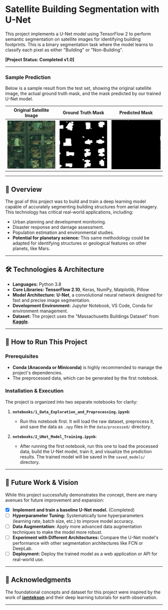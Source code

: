 # Satellite Building Segmentation with U-Net

This project implements a U-Net model using TensorFlow 2 to perform semantic segmentation on satellite images for identifying building footprints. This is a binary segmentation task where the model learns to classify each pixel as either "Building" or "Non-Building".

**[Project Status: Completed v1.0]**

---

### Sample Prediction

Below is a sample result from the test set, showing the original satellite image, the actual ground truth mask, and the mask predicted by our trained U-Net model.

| Original Satellite Image | Ground Truth Mask | Predicted Mask |
| :---: | :---: | :---: |
| <img src="./results/example_0_original.png" width="200"/> | <img src="./results/example_0_ground_truth.png" width="200"/> | <img src="./results/example_0_predicted.png" width="200"/> |

---

## 🌟 Overview

The goal of this project was to build and train a deep learning model capable of accurately segmenting building structures from aerial imagery. This technology has critical real-world applications, including:
- Urban planning and development monitoring.
- Disaster response and damage assessment.
- Population estimation and environmental studies.
- **Potential for planetary science:** This same methodology could be adapted for identifying structures or geological features on other planets, like Mars.

---

## 🛠️ Technologies & Architecture

- **Languages:** Python 3.8
- **Core Libraries:** **TensorFlow 2.10**, Keras, NumPy, Matplotlib, Pillow
- **Model Architecture:** **U-Net**, a convolutional neural network designed for fast and precise image segmentation.
- **Development Environment:** Jupyter Notebook, VS Code, Conda for environment management.
- **Dataset:** The project uses the "Massachusetts Buildings Dataset" from **[Kaggle](https://www.kaggle.com/datasets/maggotfish/massachusetts-buildings-dataset)**.

---

## 🚀 How to Run This Project

### Prerequisites

- **Conda (Anaconda or Miniconda)** is highly recommended to manage the project's dependencies.
- The preprocessed data, which can be generated by the first notebook.

### Installation & Execution

The project is organized into two separate notebooks for clarity:

1.  **`notebooks/1_Data_Exploration_and_Preprocessing.ipynb`**:
    -   Run this notebook first. It will load the raw dataset, preprocess it, and save the data as `.npy` files in the `data/processed/` directory.

2.  **`notebooks/2_UNet_Model_Training.ipynb`**:
    -   After running the first notebook, run this one to load the processed data, build the U-Net model, train it, and visualize the prediction results. The trained model will be saved in the `saved_models/` directory.

---

## 🔮 Future Work & Vision

While this project successfully demonstrates the concept, there are many avenues for future improvement and expansion:
- [x] **Implement and train a baseline U-Net model.** (Completed)
- [ ] **Hyperparameter Tuning:** Systematically tune hyperparameters (learning rate, batch size, etc.) to improve model accuracy.
- [ ] **Data Augmentation:** Apply more advanced data augmentation techniques to make the model more robust.
- [ ] **Experiment with Different Architectures:** Compare the U-Net model's performance with other segmentation architectures like FCN or DeepLab.
- [ ] **Deployment:** Deploy the trained model as a web application or API for real-world use.

---

## 🙏 Acknowledgments

The foundational concepts and dataset for this project were inspired by the work of [**iamtekson**](https://github.com/iamtekson) and their deep learning tutorials for earth observation.

---